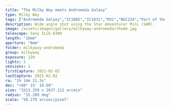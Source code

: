 ```yaml
---
title: "The Milky Way meets Andromeda Galaxy"
type: Milky Way
tags: ["Andromeda Galaxy","IC1805","IC1831","M31","NGC224","Part of the constellation Andromeda (And)","Part of the constellation Cepheus (Cep)","Part of the constellation Lacerta (Lac)","Part of the constellation Perseus (Per)","The constellation Camelopardalis (Cam)","The constellation Cassiopeia (Cas)","The star Almach (γ1And)","The star Caph (βCas)","The star Errai (γCep)","The star Mirach (βAnd)","The star Mirfak (αPer)","The star Navi (γCas)","The star Ruchbah (δCas)","The star Schedar (αCas)","The star γPer","The star ζCep"]
description: Wide angle shot using the Star Adventurer Mini (SAM).
image: /assets/images/gallery/milkyway-andromeda/thumb.jpg
telescope: Sony ILCE-6300
length: "16mm"
aperture: "8mm"
folder: milkyway-andromeda
group: milkyway
exposure: 120
lights: 5
sessions: 1 
firstCapture: 2021-02-02 
lastCapture: 2021-02-02
ra: "1h 14m 21.3s"
dec: "+60° 15' 19.69"
size: "3313.359 x 2637.112 arcmin"
radius: "35.289 deg"
scale: "50.279 arcsec/pixel"
---
```

